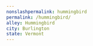 ```yaml
---
﻿nonslashpermalink: hummingbird
permalink: /hummingbird/
alley: Hummingbird
city: Burlington
state: Vermont
---
```

